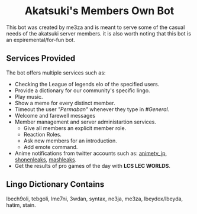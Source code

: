 <h1 align="center"><strong>Akatsuki's Members Own Bot</strong></h1>

This bot was created by me3za and is meant to serve some of the casual needs of the akatsuki server members. it is also worth noting that this bot is an expiremental/for-fun bot.

## **Services Provided**

The bot offers multiple services such as:

- Checking the League of legends elo of the specified users.
- Provide a dictionary for our community's specific lingo.
- Play music.
- Show a meme for every distinct member.
- Timeout the user _"Permaban"_ whenever they type in _#General_.
- Welcome and farewell messages
- Member management and server administartion services.
  - Give all members an explicit member role.
  - Reaction Roles.
  - Ask new members for an introduction.
  - Add emote command.
- Anime notifications from twitter accounts such as: [animetv_jp](https://twitter.com/animetv_jp), [shonenleaks](https://twitter.com/shonenleaks), [mashleaks](https://twitter.com/mashleaks).
- Get the results of pro games of the day with **LCS LEC WORLDS**.

## **Lingo Dictionary Contains**

lbech9oli, tebgoli, lme7ni, 3wdan, syntax, ne3ja, me3za, lbeydox/lbeyda, hatim, stain.
